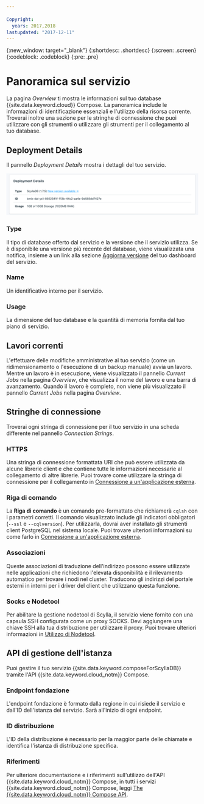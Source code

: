 ```yaml
---

Copyright:
  years: 2017,2018
lastupdated: "2017-12-11"
---
```


{:new_window: target="_blank"}
{:shortdesc: .shortdesc}
{:screen: .screen}
{:codeblock: .codeblock}
{:pre: .pre}

# Panoramica sul servizio

La pagina _Overview_ ti mostra le informazioni sul tuo database {{site.data.keyword.cloud}} Compose. La panoramica include le informazioni di identificazione essenziali e l'utilizzo della risorsa corrente. Troverai inoltre una sezione per le stringhe di connessione che puoi utilizzare con gli strumenti o utilizzare gli strumenti per il collegamento al tuo database.

## Deployment Details

Il pannello _Deployment Details_ mostra i dettagli del tuo servizio.

![Deployment Details](./images/scylla-deployment-details.png "Una vista del pannello dei dettagli della distribuzione")

### Type

Il tipo di database offerto dal servizio e la versione che il servizio utilizza. Se è disponibile una versione più recente del database, viene visualizzata una notifica, insieme a un link alla sezione [Aggiorna versione](/docs/services/ComposeForScyllaDB/dashboard-settings.html#upgrade-version) del tuo dashboard del servizio.

### Name

Un identificativo interno per il servizio.

### Usage

La dimensione del tuo database e la quantità di memoria fornita dal tuo piano di servizio.

## Lavori correnti

L'effettuare delle modifiche amministrative al tuo servizio (come un ridimensionamento o l'esecuzione di un backup manuale) avvia un lavoro. Mentre un lavoro è in esecuzione, viene visualizzato il pannello _Current Jobs_ nella pagina _Overview_, che visualizza il nome del lavoro e una barra di avanzamento. Quando il lavoro è completo, non viene più visualizzato il pannello _Current Jobs_ nella pagina _Overview_.

## Stringhe di connessione

Troverai ogni stringa di connessione per il tuo servizio in una scheda differente nel pannello _Connection Strings_.

### HTTPS

Una stringa di connessione formattata URI che può essere utilizzata da alcune librerie client e che contiene tutte le informazioni necessarie al collegamento di altre librerie. Puoi trovare come utilizzare la stringa di connessione per il collegamento in [Connessione a un'applicazione esterna](./connecting-external.html).

### Riga di comando

La **Riga di comando** è un comando pre-formattato che richiamerà `cqlsh` con i parametri corretti. Il comando visualizzato include gli indicatori obbligatori (`--ssl` e `--cqlversion`).  Per utilizzarla, dovrai aver installato gli strumenti client PostgreSQL nel sistema locale. Puoi trovare ulteriori informazioni su come farlo in [Connessione a un'applicazione esterna](./connecting-external.html).

### Associazioni
Queste associazioni di traduzione dell'indirizzo possono essere utilizzate nelle applicazioni che richiedono l'elevata disponibilità e il rilevamento automatico per trovare i nodi nel cluster. Traducono gli indirizzi del portale esterni in interni per i driver del client che utilizzano questa funzione.

### Socks e Nodetool
Per abilitare la gestione nodetool di Scylla, il servizio viene fornito con una capsula SSH configurata come un proxy SOCKS. Devi aggiungere una chiave SSH alla tua distribuzione per utilizzare il proxy. Puoi trovare ulteriori informazioni in [Utilizzo di Nodetool](./scylla-nodetool.html).


## API di gestione dell'istanza

Puoi gestire il tuo servizio {{site.data.keyword.composeForScyllaDB}} tramite l'API {{site.data.keyword.cloud_notm}} Compose.

### Endpoint fondazione

L'endpoint fondazione è formato dalla regione in cui risiede il servizio e dall'ID dell'istanza del servizio. Sarà all'inizio di ogni endpoint.

### ID distribuzione

L'ID della distribuzione è necessario per la maggior parte delle chiamate e identifica l'istanza di distribuzione specifica.

### Riferimenti

Per ulteriore documentazione e i riferimenti sull'utilizzo dell'API {{site.data.keyword.cloud_notm}} Compose, in tutti i servizi {{site.data.keyword.cloud_notm}} Compose, leggi [The {{site.data.keyword.cloud_notm}} Compose API](https://www.compose.com/articles/the-ibm-cloud-compose-api/).
